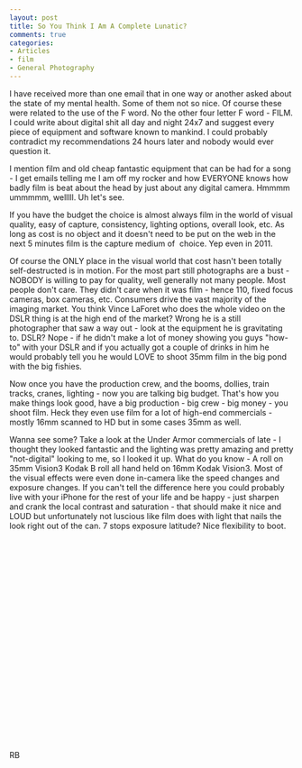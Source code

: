 ```yaml
---
layout: post
title: So You Think I Am A Complete Lunatic?
comments: true
categories:
- Articles
- film
- General Photography
---
```

I have received more than one email that in one way or another asked about the state of my mental health. Some of them not so nice. Of course these were related to the use of the F word. No the other four letter F word - FILM. I could write about digital shit all day and night 24x7 and suggest every piece of equipment and software known to mankind. I could probably contradict my recommendations 24 hours later and nobody would ever question it.

I mention film and old cheap fantastic equipment that can be had for a song - I get emails telling me I am off my rocker and how EVERYONE knows how badly film is beat about the head by just about any digital camera. Hmmmm ummmmm, welllll. Uh let's see.

If you have the budget the choice is almost always film in the world of visual quality, easy of capture, consistency, lighting options, overall look, etc. As long as cost is no object and it doesn't need to be put on the web in the next 5 minutes film is the capture medium of  choice. Yep even in 2011.

Of course the ONLY place in the visual world that cost hasn't been totally self-destructed is in motion. For the most part still photographs are a bust - NOBODY is willing to pay for quality, well generally not many people. Most people don't care. They didn't care when it was film - hence 110, fixed focus cameras, box cameras, etc. Consumers drive the vast majority of the imaging market. You think Vince LaForet who does the whole video on the DSLR thing is at the high end of the market? Wrong he is a still photographer that saw a way out - look at the equipment he is gravitating to. DSLR? Nope - if he didn't make a lot of money showing you guys "how-to" with your DSLR and if you actually got a couple of drinks in him he would probably tell you he would LOVE to shoot 35mm film in the big pond with the big fishies.

Now once you have the production crew, and the booms, dollies, train tracks, cranes, lighting - now you are talking big budget. That's how you make things look good, have a big production - big crew - big money - you shoot film. Heck they even use film for a lot of high-end commercials - mostly 16mm scanned to HD but in some cases 35mm as well.

Wanna see some? Take a look at the Under Armor commercials of late - I thought they looked fantastic and the lighting was pretty amazing and pretty "not-digital" looking to me, so I looked it up. What do you know - A roll on 35mm Vision3 Kodak B roll all hand held on 16mm Kodak Vision3. Most of the visual effects were even done in-camera like the speed changes and exposure changes. If you can't tell the difference here you could probably live with your iPhone for the rest of your life and be happy - just sharpen and crank the local contrast and saturation - that should make it nice and LOUD but unfortunately not luscious like film does with light that nails the look right out of the can. 7 stops exposure latitude? Nice flexibility to boot.
<object style="height: 390px; width: 640px"><param name="movie" value="http://www.youtube.com/v/zi_ipvEfku0?version=3"><param name="allowFullScreen" value="true"><param name="allowScriptAccess" value="always"><embed src="http://www.youtube.com/v/zi_ipvEfku0?version=3" type="application/x-shockwave-flash" allowfullscreen="true" allowScriptAccess="always" width="640" height="390"></object>
RB